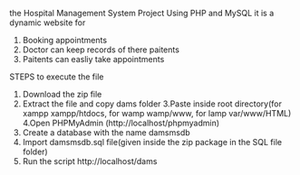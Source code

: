 the Hospital Management System Project Using PHP and MySQL
it is a dynamic website for 
1. Booking appointments 
2. Doctor can keep records of there paitents
3. Paitents can easliy take appointments 

STEPS to execute the file
1. Download the zip file
2. Extract the file and copy dams folder
3.Paste inside root directory(for xampp xampp/htdocs, for wamp wamp/www, for lamp var/www/HTML)
4.Open PHPMyAdmin (http://localhost/phpmyadmin)
5. Create a database with the name damsmsdb
6. Import damsmsdb.sql file(given inside the zip package in the SQL file folder)
7. Run the script http://localhost/dams
